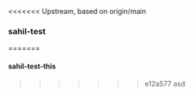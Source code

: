 <<<<<<< Upstream, based on origin/main
### sahil-test
=======
#### sahil-test-this
>>>>>>> e12a577 asd

